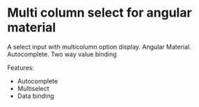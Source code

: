 # Multi column select for angular material
A select input with multicolumn option display. Angular Material. Autocomplete. Two way value binding

Features:
- Autocomplete
- Multiselect
- Data binding
